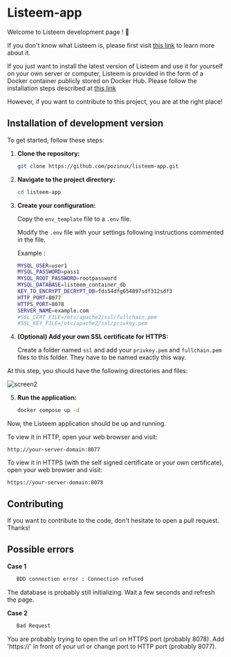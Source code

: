 # Listeem-app

Welcome to Listeem development page ! 🚀 

If you don't know what Listeem is, please first visit [this link](https://github.com/Pozinux/listeem) to learn more about it. 

If you just want to install the latest version of Listeem and use it for yourself on your own server or computer, Listeem is provided in the form of a Docker container publicly stored on Docker Hub. Please follow the installation steps described at [this link](https://github.com/Pozinux/listeem)

However, if you want to contribute to this project, you are at the right place!

## Installation of development version

To get started, follow these steps:

1. **Clone the repository:**

    ```bash
    git clone https://github.com/pozinux/listeem-app.git
    ```

2. **Navigate to the project directory:**
 
    ```bash
    cd listeem-app
    ```

3. **Create your configuration:**
    
    Copy the `env_template` file to a `.env` file.
    
    Modify the `.env` file with your settings following instructions commented in the file.

    Example :

    ```bash
    MYSQL_USER=user1
    MYSQL_PASSWORD=pass1
    MYSQL_ROOT_PASSWORD=rootpassword
    MYSQL_DATABASE=listeem_container_db
    KEY_TO_ENCRYPT_DECRYPT_DB=fds54dfg654897sdf312sdf3
    HTTP_PORT=8077
    HTTPS_PORT=8078
    SERVER_NAME=example.com
    #SSL_CERT_FILE=/etc/apache2/ssl/fullchain.pem
    #SSL_KEY_FILE=/etc/apache2/ssl/privkey.pem
    ```

4. **(Optional) Add your own SSL certificate for HTTPS:**
    
    Create a folder named `ssl` and add your `privkey.pem` and `fullchain.pem` files to this folder. They have to be named exactly this way.

At this step, you should have the following directories and files:

![screen2](https://github.com/Pozinux/listeem-app/assets/8541705/03b5b266-9e48-4702-ae80-6fdb5c4c24e6)


5. **Run the application:**
   
    ```bash
    docker compose up -d
    ```

Now, the Listeem application should be up and running. 

To view it in HTTP, open your web browser and visit:

`http://your-server-domain:8077`

To view it in HTTPS (with the self signed certificate or your own certificate), open your web browser and visit:

 `https://your-server-domain:8078`

## Contributing

If you want to contribute to the code, don't hesitate to open a pull request. Thanks!

## Possible errors

**Case 1**

 ```bash
    BDD connection error : Connection refused
 ```

The database is probably still initializing. Wait a few seconds and refresh the page.

**Case 2**

 ```bash
    Bad Request
 ```

You are probably trying to open the url on HTTPS port (probably 8078). Add 'https://' in front of your url or change port to HTTP port (probably 8077).
